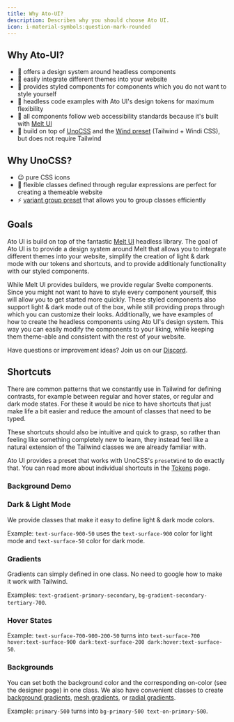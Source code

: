 ```yaml
---
title: Why Ato-UI?
description: Describes why you should choose Ato UI.
icon: i-material-symbols:question-mark-rounded
---
```


<script>
    import { BackgroundDemo } from '$components';
</script>

## Why Ato-UI?

- 🎯 offers a design system around headless components
- 🎨 easily integrate different themes into your website
- 🌈 provides styled components for components which you do not want to style yourself
- 🦄 headless code examples with Ato UI's design tokens for maximum flexibility
- 💜 all components follow web accessibility standards because it's built with [Melt UI](https://www.melt-ui.com/)
- 🌸 build on top of [UnoCSS](https://unocss.dev/) and the [Wind preset](https://unocss.dev/presets/wind) (Tailwind + Windi CSS), but does not require Tailwind

## Why UnoCSS?

- 😉 pure CSS icons
- 💪 flexible classes defined through regular expressions are perfect for creating a themeable website
- ⚡ [variant group preset](https://unocss.dev/transformers/variant-group) that allows you to group classes efficiently

## Goals

Ato UI is build on top of the fantastic [Melt UI](https://github.com/melt-ui/melt-ui) headless library. The goal of Ato UI is to provide a design system around Melt that allows you to integrate different themes into your website, simplify the creation of light & dark mode with our tokens and shortcuts, and to provide additionaly functionality with our styled components.

While Melt UI provides builders, we provide regular Svelte components. Since you might not want to have to style every component yourself, this will allow you to get started more quickly. These styled components also support light & dark mode out of the box, while still providing props through which you can customize their looks. Additionally, we have examples of how to create the headless components using Ato UI's design system. This way you can easily modify the components to your liking, while keeping them theme-able and consistent with the rest of your website.

Have questions or improvement ideas? Join us on our [Discord](https://discord.gg/7PXN3fs3tN).

## Shortcuts

There are common patterns that we constantly use in Tailwind for defining contrasts, for example between regular and hover states, or regular and dark mode states. For these it would be nice to have shortcuts that just make life a bit easier and reduce the amount of classes that need to be typed.

These shortcuts should also be intuitive and quick to grasp, so rather than feeling like something completely new to learn, they instead feel like a natural extension of the Tailwind classes we are already familiar with.

Ato UI provides a preset that works with UnoCSS's `presetWind` to do exactly that. You can read more about individual shortcuts in the [Tokens](/docs/tokens/background) page.

### Background Demo

<BackgroundDemo />

### Dark & Light Mode

We provide classes that make it easy to define light & dark mode colors. 

Example: `text-surface-900-50` uses the `text-surface-900` color for light mode and `text-surface-50` color for dark mode.

### Gradients

Gradients can simply defined in one class. No need to google how to make it work with Tailwind.

Examples: `text-gradient-primary-secondary`, `bg-gradient-secondary-tertiary-700`.

### Hover States

Example: `text-surface-700-900-200-50` turns into `text-surface-700 hover:text-surface-900 dark:text-surface-200 dark:hover:text-surface-50`.

### Backgrounds

You can set both the background color and the corresponding on-color (see the designer page) in one class. We also have convenient classes to create [background gradients](/docs/tokens/background#gradients), [mesh gradients](/docs/tokens/background#mesh-gradients), or [radial gradients](/docs/tokens/background#radial-gradients).

Example: `primary-500` turns into `bg-primary-500 text-on-primary-500`.
